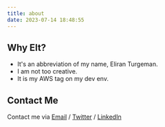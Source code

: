 ```yaml
---
title: about
date: 2023-07-14 18:48:55
---
```


## Why Elt?
* It's an abbreviation of my name, Eliran Turgeman.
* I am not too creative.
* It is my AWS tag on my dev env.

## Contact Me
Contact me via [Email](mailto:eliran9692@gmail.com) / [Twitter](https://twitter.com/_eltur) / [LinkedIn](https://www.linkedin.com/in/eliran-turgeman/)

<!-- If you appreciate my writing or find it helpful, you can [donate as little as 0.01$](https://www.paypal.com/donate/?business=ZEK7VYA3F7ZGY&no_recurring=0&item_name=If+you+appreciate+my+writing+or+find+it+helpful&currency_code=USD).
It's more about me knowing that I am writing something that people love reading, so a DM works just as good. -->

